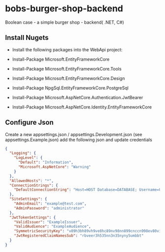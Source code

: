 # bobs-burger-shop-backend
Boolean case - a simple burger shop -  backend( .NET, C#)

## Install Nugets

- Install the following packages into the WebApi project:

- Install-Package Microsoft.EntityFrameworkCore
- Install-Package Microsoft.EntityFrameworkCore.Tools
- Install-Package Microsoft.EntityFrameworkCore.Design
- Install-Package NpgSql.EntityFrameworkCore.PostgreSql
- Install-Package Microsoft.AspNetCore.Authentication.JwtBearer
- Install-Package Microsoft.AspNetCore.Identity.EntityFrameworkCore

## Configure Json

Create a new appsettings.json / appsettings.Development.json (see appsettings.Example.json) add the following json and update credentials
```json
{
  "Logging": {
    "LogLevel": {
      "Default": "Information",
      "Microsoft.AspNetCore": "Warning"
    }
  },
  "AllowedHosts": "*",
  "ConnectionStrings": {
    "DefaultConnectionString": "Host=HOST Database=DATABASE; Username=USERNAME; Password=PASSWORD; "
  },
  "SiteSettings": {
    "AdminEmail": "example@test.com",
    "AdminPassword": "administrator"
  },
  "JwtTokenSettings": {
    "ValidIssuer": "ExampleIssuer",
    "ValidAudience": "ExampleAudience",
    "SymmetricSecurityKey": "v89h3bh89vh9ve8hc89nv98nn899cnccn998ev80vi809jberh89b",
    "JwtRegisteredClaimNamesSub": "rbveer3h535nn3n35nyny5umbbt"
  }
}
```